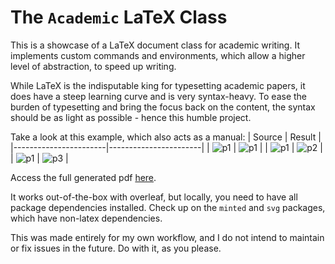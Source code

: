 # The `Academic` LaTeX Class
This is a showcase of a LaTeX document class for academic writing. It implements custom commands and environments, which allow a higher level of abstraction, to speed up writing.

While LaTeX is the indisputable king for typesetting academic papers, it does have a steep learning curve and is very syntax-heavy. To ease the burden of typesetting and bring the focus back on the content, the syntax should be as light as possible - hence this humble project.

Take a look at this example, which also acts as a manual:
| Source                | Result                |
|-----------------------|-----------------------|
| ![p1](figures/s1.png) | ![p1](figures/p1.png) |
| ![p1](figures/s2.png) | ![p2](figures/p2.png) |
| ![p1](figures/s3.png) | ![p3](figures/p3.png) |

Access the full generated pdf [here](main.pdf).

It works out-of-the-box with overleaf, but locally, you need to have all package dependencies installed. Check up on the `minted` and `svg` packages, which have non-latex dependencies.

This was made entirely for my own workflow, and I do not intend to maintain or fix issues in the future. Do with it, as you please.
